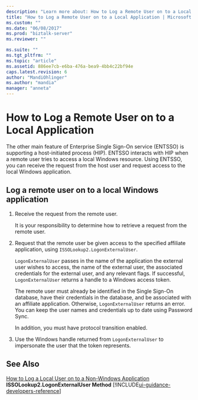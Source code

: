 ```yaml
---
description: "Learn more about: How to Log a Remote User on to a Local Application"
title: "How to Log a Remote User on to a Local Application | Microsoft Docs"
ms.custom: ""
ms.date: "06/08/2017"
ms.prod: "biztalk-server"
ms.reviewer: ""

ms.suite: ""
ms.tgt_pltfrm: ""
ms.topic: "article"
ms.assetid: 886ee7cb-e6ba-476a-bea9-4bb4c22bf94e
caps.latest.revision: 6
author: "MandiOhlinger"
ms.author: "mandia"
manager: "anneta"
---
```

# How to Log a Remote User on to a Local Application
The other main feature of Enterprise Single Sign-On service (ENTSSO) is supporting a host-initiated process (HIP). ENTSSO interacts with HIP when a remote user tries to access a local Windows resource. Using ENTSSO, you can receive the request from the host user and request access to the local Windows application.  
  
## Log a remote user on to a local Windows application  
  
1.  Receive the request from the remote user.  
  
     It is your responsibility to determine how to retrieve a request from the remote user.  
  
2.  Request that the remote user be given access to the specified affiliate application, using `ISSOLookup2.LogonExternalUser`.  
  
     `LogonExternalUser` passes in the name of the application the external user wishes to access, the name of the external user, the associated credentials for the external user, and any relevant flags. If successful, `LogonExternalUser` returns a handle to a Windows access token.  
  
     The remote user must already be identified in the Single Sign-On database, have their credentials in the database, and be associated with an affiliate application. Otherwise, `LogonExternalUser` returns an error. You can keep the user names and credentials up to date using Password Sync.  
  
     In addition, you must have protocol transition enabled.  
  
3.  Use the Windows handle returned from `LogonExternalUser` to impersonate the user that the token represents.  
  
## See Also  
 [How to Log a Local User on to a Non-Windows Application](../core/how-to-log-a-local-user-on-to-a-non-windows-application.md)   
 **ISSOLookup2.LogonExternalUser Method** [!INCLUDE[ui-guidance-developers-reference](../includes/ui-guidance-developers-reference.md)]
